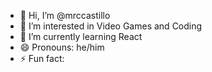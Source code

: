 - 👋 Hi, I’m @mrccastillo
- 👀 I’m interested in Video Games and Coding
- 🌱 I’m currently learning React
- 😄 Pronouns: he/him
- ⚡ Fun fact: 
